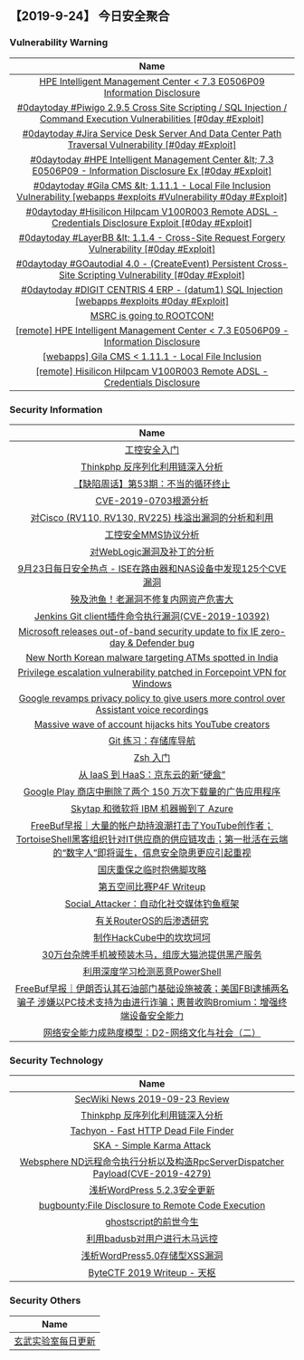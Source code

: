 
 ##   【2019-9-24】 今日安全聚合


###  						       							Vulnerability Warning

|                             Name                             |
| :----------------------------------------------------------: |
|[HPE Intelligent Management Center <  7.3 E0506P09 Information Disclosure](https://cxsecurity.com/issue/WLB-2019090143)|
|[#0daytoday #Piwigo 2.9.5 Cross Site Scripting / SQL Injection / Command Execution Vulnerabilities [#0day #Exploit]](http://0day.today/exploits/33274)|
|[#0daytoday #Jira Service Desk Server And Data Center Path Traversal Vulnerability [#0day #Exploit]](http://0day.today/exploits/33273)|
|[#0daytoday #HPE Intelligent Management Center &amp;lt; 7.3 E0506P09 - Information Disclosure Ex [#0day #Exploit]](http://0day.today/exploits/33272)|
|[#0daytoday #Gila CMS &amp;lt; 1.11.1 - Local File Inclusion Vulnerability [webapps #exploits #Vulnerability #0day #Exploit]](http://0day.today/exploits/33271)|
|[#0daytoday #Hisilicon HiIpcam V100R003 Remote ADSL - Credentials Disclosure Exploit [#0day #Exploit]](http://0day.today/exploits/33270)|
|[#0daytoday #LayerBB &amp;lt; 1.1.4 - Cross-Site Request Forgery Vulnerability [#0day #Exploit]](http://0day.today/exploits/33269)|
|[#0daytoday #GOautodial 4.0 - (CreateEvent) Persistent Cross-Site Scripting Vulnerability [#0day #Exploit]](http://0day.today/exploits/33268)|
|[#0daytoday #DIGIT CENTRIS 4 ERP - (datum1) SQL Injection  [webapps #exploits  #0day #Exploit]](http://0day.today/exploits/33267)|
|[MSRC is going to ROOTCON!](https://msrc-blog.microsoft.com/2019/09/23/msrc-is-going-to-rootcon/)|
|[[remote] HPE Intelligent Management Center < 7.3 E0506P09 - Information Disclosure](https://www.exploit-db.com/exploits/47408)|
|[[webapps] Gila CMS < 1.11.1 - Local File Inclusion](https://www.exploit-db.com/exploits/47407)|
|[[remote] Hisilicon HiIpcam V100R003 Remote ADSL - Credentials Disclosure](https://www.exploit-db.com/exploits/47405)|

### 						        							Security Information
|                             Name                                    |
| :----------------------------------------------------------: |
|[工控安全入门](https://www.anquanke.com/post/id/187300)|
|[Thinkphp 反序列化利用链深入分析](https://www.anquanke.com/post/id/187274)|
|[【缺陷周话】第53期：不当的循环终止](https://www.anquanke.com/post/id/187252)|
|[CVE-2019-0703根源分析](https://www.anquanke.com/post/id/186761)|
|[对Cisco (RV110, RV130, RV225) 栈溢出漏洞的分析和利用](https://www.anquanke.com/post/id/186523)|
|[工控安全MMS协议分析](https://www.anquanke.com/post/id/186560)|
|[对WebLogic漏洞及补丁的分析](https://www.anquanke.com/post/id/186812)|
|[9月23日每日安全热点 - ISE在路由器和NAS设备中发现125个CVE漏洞](https://www.anquanke.com/post/id/187220)|
|[殃及池鱼！老漏洞不修复内网资产危害大](https://www.secpulse.com/archives/112986.html)|
|[Jenkins Git client插件命令执行漏洞(CVE-2019-10392)](https://www.secpulse.com/archives/113004.html)|
|[Microsoft releases out-of-band security update to fix IE zero-day & Defender bug](https://www.zdnet.com/article/microsoft-releases-out-of-band-security-update-to-fix-ie-zero-day-defender-bug/#ftag=RSSbaffb68)|
|[New North Korean malware targeting ATMs spotted in India](https://www.zdnet.com/article/new-north-korean-malware-targeting-atms-spotted-in-india/#ftag=RSSbaffb68)|
|[Privilege escalation vulnerability patched in Forcepoint VPN for Windows](https://www.zdnet.com/article/privilege-escalation-vulnerability-patched-in-forcepoint-vpn-for-windows/#ftag=RSSbaffb68)|
|[Google revamps privacy policy to give users more control over Assistant voice recordings](https://www.zdnet.com/article/google-revamps-privacy-policy-to-give-users-more-control-over-assistant-voice-recordings/#ftag=RSSbaffb68)|
|[Massive wave of account hijacks hits YouTube creators](https://www.zdnet.com/article/massive-wave-of-account-hijacks-hits-youtube-creators/#ftag=RSSbaffb68)|
|[Git 练习：存储库导航](https://linux.cn/article-11379-1.html?utm_source=rss&utm_medium=rss)|
|[Zsh 入门](https://linux.cn/article-11378-1.html?utm_source=rss&utm_medium=rss)|
|[从 IaaS 到 HaaS：京东云的新“硬盒”](https://linux.cn/article-11377-1.html?utm_source=rss&utm_medium=rss)|
|[Google Play 商店中删除了两个 150 万次下载量的广告应用程序](https://linux.cn/article-11376-1.html?utm_source=rss&utm_medium=rss)|
|[Skytap 和微软将 IBM 机器搬到了 Azure](https://linux.cn/article-11375-1.html?utm_source=rss&utm_medium=rss)|
|[FreeBuf早报｜大量的帐户劫持浪潮打击了YouTube创作者；TortoiseShell黑客组织针对IT供应商的供应链攻击；第一批活在云端的“数字人”即将诞生，信息安全隐患更应引起重视](https://www.freebuf.com/news/215047.html)|
|[国庆重保之临时抱佛脚攻略](https://www.freebuf.com/articles/security-management/214261.html)|
|[第五空间比赛P4F Writeup](https://www.freebuf.com/articles/others-articles/213340.html)|
|[Social_Attacker：自动化社交媒体钓鱼框架](https://www.freebuf.com/sectool/213766.html)|
|[有关RouterOS的后渗透研究](https://www.freebuf.com/articles/system/212959.html)|
|[制作HackCube中的坎坎坷坷](https://www.freebuf.com/articles/others-articles/214283.html)|
|[30万台杂牌手机被预装木马，组庞大猫池提供黑产服务](https://www.freebuf.com/news/214959.html)|
|[利用深度学习检测恶意PowerShell](https://www.freebuf.com/articles/network/213619.html)|
|[FreeBuf早报｜伊朗否认其石油部门基础设施被袭；美国FBI逮捕两名骗子 涉嫌以PC技术支持为由进行诈骗；惠普收购Bromium：增强终端设备安全能力](https://www.freebuf.com/news/214926.html)|
|[网络安全能力成熟度模型：D2-网络文化与社会（二）](https://www.freebuf.com/articles/paper/214097.html)|

### 						        							Security  Technology
|                             Name                                    |
| :----------------------------------------------------------: |
|[SecWiki News 2019-09-23 Review](http://www.sec-wiki.com/?2019-09-23)|
|[Thinkphp 反序列化利用链深入分析](https://paper.seebug.org/1040/)|
|[Tachyon - Fast HTTP Dead File Finder](http://www.kitploit.com/2019/09/tachyon-fast-http-dead-file-finder.html)|
|[SKA - Simple Karma Attack](http://www.kitploit.com/2019/09/ska-simple-karma-attack.html)|
|[Websphere ND远程命令执行分析以及构造RpcServerDispatcher Payload(CVE-2019-4279)](http://xz.aliyun.com/t/6394)|
|[浅析WordPress 5.2.3安全更新](http://xz.aliyun.com/t/6390)|
|[bugbounty:File Disclosure to Remote Code Execution](http://xz.aliyun.com/t/6396)|
|[ghostscript的前世今生](http://xz.aliyun.com/t/6392)|
|[利用badusb对用户进行木马远控](http://xz.aliyun.com/t/6386)|
|[浅析WordPress5.0存储型XSS漏洞](http://xz.aliyun.com/t/6395)|
|[ByteCTF 2019 Writeup - 天枢](http://xz.aliyun.com/t/6355)|

### 						        							Security  Others
|                             Name                                    |
| :----------------------------------------------------------: |
|[玄武实验室每日更新](https://weibo.com/p/1006065582522936/wenzhang?from=page_100606_profile&wvr=6&mod=wenzhangmore)|

